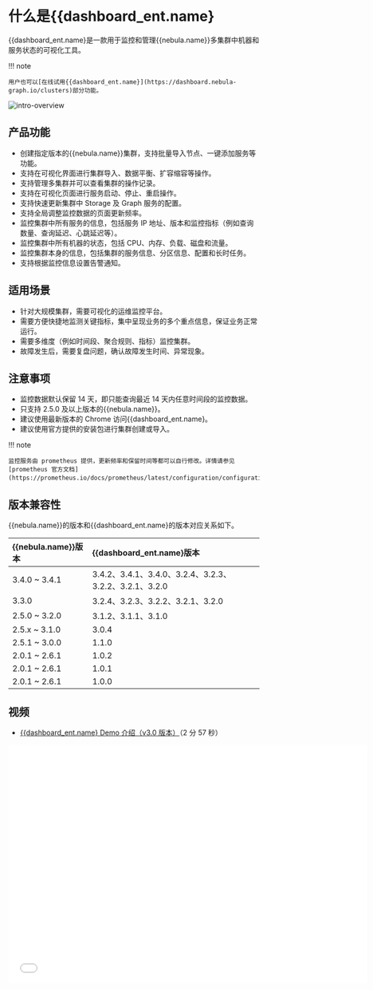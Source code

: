 # 什么是{{dashboard_ent.name}

{{dashboard_ent.name}是一款用于监控和管理{{nebula.name}}多集群中机器和服务状态的可视化工具。

!!! note

    用户也可以[在线试用{{dashboard_ent.name}](https://dashboard.nebula-graph.io/clusters)部分功能。

![intro-overview](https://docs-cdn.nebula-graph.com.cn/figures/intro-overview-20220711-cn.gif)

## 产品功能

- 创建指定版本的{{nebula.name}}集群，支持批量导入节点、一键添加服务等功能。
- 支持在可视化界面进行集群导入、数据平衡、扩容缩容等操作。
- 支持管理多集群并可以查看集群的操作记录。
- 支持在可视化页面进行服务启动、停止、重启操作。
- 支持快速更新集群中 Storage 及 Graph 服务的配置。
- 支持全局调整监控数据的页面更新频率。
- 监控集群中所有服务的信息，包括服务 IP 地址、版本和监控指标（例如查询数量、查询延迟、心跳延迟等）。
- 监控集群中所有机器的状态，包括 CPU、内存、负载、磁盘和流量。
- 监控集群本身的信息，包括集群的服务信息、分区信息、配置和长时任务。
- 支持根据监控信息设置告警通知。

## 适用场景

- 针对大规模集群，需要可视化的运维监控平台。
- 需要方便快捷地监测关键指标，集中呈现业务的多个重点信息，保证业务正常运行。
- 需要多维度（例如时间段、聚合规则、指标）监控集群。
- 故障发生后，需要复盘问题，确认故障发生时间、异常现象。

## 注意事项

- 监控数据默认保留 14 天，即只能查询最近 14 天内任意时间段的监控数据。
- 只支持 2.5.0 及以上版本的{{nebula.name}}。
- 建议使用最新版本的 Chrome 访问{{dashboard_ent.name}。
- 建议使用官方提供的安装包进行集群创建或导入。

!!! note

    监控服务由 prometheus 提供，更新频率和保留时间等都可以自行修改。详情请参见 [prometheus 官方文档](https://prometheus.io/docs/prometheus/latest/configuration/configuration/)。

## 版本兼容性

{{nebula.name}}的版本和{{dashboard_ent.name}的版本对应关系如下。

|{{nebula.name}}版本|{{dashboard_ent.name}版本|
|:---|:---|
|3.4.0 ~ 3.4.1        |3.4.2、3.4.1、3.4.0、3.2.4、3.2.3、3.2.2、3.2.1、3.2.0|
|3.3.0        |3.2.4、3.2.3、3.2.2、3.2.1、3.2.0|
|2.5.0 ~ 3.2.0|3.1.2、3.1.1、3.1.0|
|2.5.x ~ 3.1.0|3.0.4|
|2.5.1 ~ 3.0.0|1.1.0|
|2.0.1 ~ 2.6.1|1.0.2|
|2.0.1 ~ 2.6.1|1.0.1|
|2.0.1 ~ 2.6.1|1.0.0|

## 视频

* [{{dashboard_ent.name} Demo 介绍（v3.0 版本）](https://www.bilibili.com/video/BV12A4y1f7KL/)（2 分 57 秒）
<iframe src="//player.bilibili.com/player.html?aid=896639724&bvid=BV12A4y1f7KL&cid=723060811&page=1&high_quality=1" scrolling="no" border="0" frameborder="no" framespacing="0" allowfullscreen="true" width="720px" height="480px"> </iframe>
